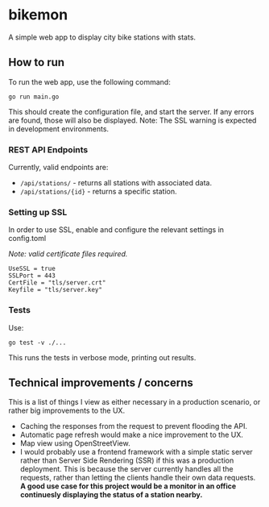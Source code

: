# bikemon

A simple web app to display city bike stations with stats.

## How to run
To run the web app, use the following command:
```
go run main.go
```
This should create the configuration file, and start the server.
If any errors are found, those will also be displayed.
Note: The SSL warning is expected in development environments.

### REST API Endpoints

Currently, valid endpoints are:
* `/api/stations/` - returns all stations with associated data.
* `/api/stations/{id}` - returns a specific station.

### Setting up SSL
In order to use SSL, enable and configure the relevant settings in config.toml

*Note: valid certificate files required.*

```
UseSSL = true
SSLPort = 443
CertFile = "tls/server.crt"
Keyfile = "tls/server.key"
```

### Tests

Use:
```
go test -v ./...
```
This runs the tests in verbose mode, printing out results.

## Technical improvements / concerns
This is a list of things I view as either necessary in a production
scenario, or rather big improvements to the UX.

* Caching the responses from the request to prevent flooding the API.
* Automatic page refresh would make a nice improvement to the UX.
* Map view using OpenStreetView.
* I would probably use a frontend framework with a simple static server
rather than Server Side Rendering (SSR) if this was a production deployment.
This is because the server currently handles all the requests, rather than letting
the clients handle their own data requests. **A good use case for this project would be
a monitor in an office continuesly displaying the status of a station nearby.**
